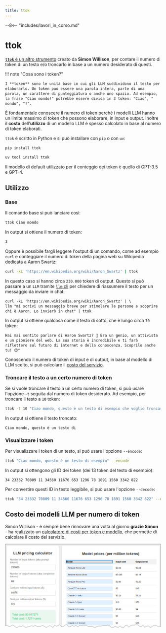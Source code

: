 ```yaml
---
title: ttok
---
```


--8<-- "includes/lavori_in_corso.md"

# ttok

[**`ttok`** è un altro strumento](https://github.com/simonw/ttok) creato da **Simon Willison**, per contare il numero di token di un testo e/o troncarlo in base a un numero desiderato di questi.

!!! note "Cosa sono i token?"

    I **token** sono le unità base in cui gli LLM suddividono il testo per elaborarlo. Un token può essere una parola intera, parte di una parola, un carattere di punteggiatura o anche uno spazio. Ad esempio, la frase "Ciao mondo!" potrebbe essere divisa in 3 token: "Ciao", " mondo", "!".

È fondamentale conoscere il numero di token perché i modelli LLM hanno un limite massimo di token che possono elaborare, in input e output. Inoltre il **costo** dell'**utilizzo** di un modello LLM è spesso calcolato in base al numero di token elaborati.

`ttok` è scritto in Python e si può installare con `pip` o con `uv`:

```bash
pip install ttok
```

```bash
uv tool install ttok
```

Il modello di default utilizzato per il conteggio dei token è quello di GPT-3.5 e GPT-4.

## Utilizzo

### Base

Il comando base si può lanciare così:

```bash
ttok Ciao mondo
```

In output si ottiene il numero di token:

```bash
3
```

Oppure è possibile fargli leggere l'output di un comando, come ad esempio `curl` e conteggiare il numero di token della pagina web su Wikipedia dedicata a Aaron Swartz:

```bash
curl -kL 'https://en.wikipedia.org/wiki/Aaron_Swartz' | ttok
```

In questo caso si hanno circa `230.000` token di output. Questo si può passare a un `LLM` tramite [`llm` cli](../llm_cli/index.md) per chiedere di riassumere il testo per un messaggio da inviare in chat:

```
curl -kL 'https://en.wikipedia.org/wiki/Aaron_Swartz' | \
llm "mi scrivi un messaggio breve per stimolare le persone a scoprire chi è Aaron. Lo invierò in chat" | ttok
```

In output si ottiene qualcosa come il testo di sotto, che è lungo circa `70` token:

```text {. }
Hai mai sentito parlare di Aaron Swartz? 🤔 Era un genio, un attivista e un pioniere del web. La sua storia è incredibile e ti farà riflettere sul futuro di internet e della conoscenza. Scoprilo anche tu! 😉"
```

Conoscendo il numero di token di input e di output, in base al modello di LLM scelto, si può calcolare il [costo del servizio](#costo-dei-modelli-llm-per-numero-di-token).

### Troncare il testo a un certo numero di token

Se si vuole troncare il testo a un certo numero di token, si può usare l'opzione `-t` seguita dal numero di token desiderato. Ad esempio, per troncare il testo a `10` token:

```bash
ttok -t 10 "Ciao mondo, questo è un testo di esempio che voglio troncare a dieci token."
```

In output si ottiene il testo troncato:

```text {.wordwrap-code }
Ciao mondo, questo è un testo di
```

### Visualizzare i token

Per visualizzare i token di un testo, si può usare l'opzione `--encode`:

```bash
ttok "Ciao mondo, questo è un testo di esempio" --encode
```

In output si ottengono gli ID dei token (dei 13 token del testo di esempio):

```text
34 23332 70809 11 34560 11676 653 1296 78 1891 1560 3342 822
```

Per convertire questi ID in testo leggibile, si può usare l'opzione `--decode`:

```bash
ttok "34 23332 70809 11 34560 11676 653 1296 78 1891 1560 3342 822" --decode
```

## Costo dei modelli LLM per numero di token

Simon Willison - è sempre bene rinnovare una volta al giorno **grazie Simon** -  ha realizzato un [calcolatore di costi per token e modello](https://www.llm-prices.com/), che permette di calcolare il costo del servizio.

[![](images/token_price.png)](https://www.llm-prices.com)
